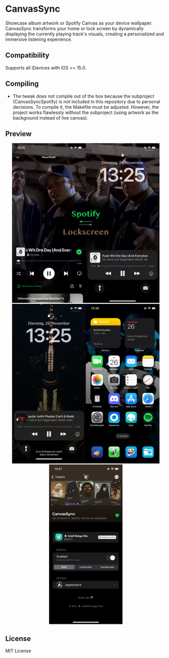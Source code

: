 # CanvasSync
Showcase album artwork or Spotify Canvas as your device wallpaper. CanvasSync transforms your home or lock screen by dynamically displaying the currently playing track's visuals, creating a personalized and immersive listening experience.

## Compatibility
Supports all iDevices with iOS >= 15.0.

## Compiling
- The tweak does not compile out of the box because the subproject (CanvasSyncSpotify) is not included in this repository due to personal decisions. To compile it, the Makefile must be adjusted. However, the project works flawlessly without the subproject (using artwork as the background instead of live canvas).

## Preview
<p align="center">
  <img src="https://raw.githubusercontent.com/pkgFiles/pkgfiles.github.io/refs/heads/main/depictions/com.pkgfiles.canvassync/screenshots/1.png" height="500">
  <img src="https://raw.githubusercontent.com/pkgFiles/pkgfiles.github.io/refs/heads/main/depictions/com.pkgfiles.canvassync/screenshots/2.png" height="500">
  <img src="https://raw.githubusercontent.com/pkgFiles/pkgfiles.github.io/refs/heads/main/depictions/com.pkgfiles.canvassync/screenshots/3.png" height="500">
</p>

## License
MIT License
